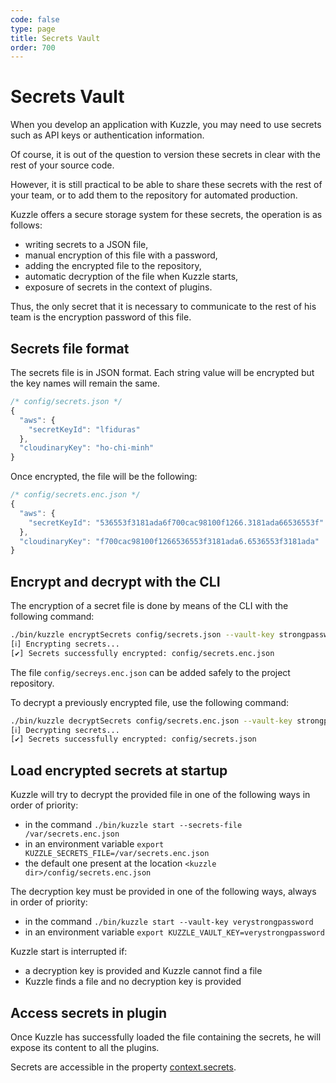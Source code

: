 ```yaml
---
code: false
type: page
title: Secrets Vault
order: 700
---
```


# Secrets Vault

When you develop an application with Kuzzle, you may need to use secrets such as API keys or authentication information.  

Of course, it is out of the question to version these secrets in clear with the rest of your source code.  

However, it is still practical to be able to share these secrets with the rest of your team, or to add them to the repository for automated production. 

Kuzzle offers a secure storage system for these secrets, the operation is as follows:
  - writing secrets to a JSON file,
  - manual encryption of this file with a password,
  - adding the encrypted file to the repository,
  - automatic decryption of the file when Kuzzle starts,
  - exposure of secrets in the context of plugins.

Thus, the only secret that it is necessary to communicate to the rest of his team is the encryption password of this file.

## Secrets file format

The secrets file is in JSON format. Each string value will be encrypted but the key names will remain the same.

```js
/* config/secrets.json */
{
  "aws": {
    "secretKeyId": "lfiduras"
  },
  "cloudinaryKey": "ho-chi-minh"
}
```

Once encrypted, the file will be the following:

```js
/* config/secrets.enc.json */
{
  "aws": {
    "secretKeyId": "536553f3181ada6f700cac98100f1266.3181ada66536553f"
  },
  "cloudinaryKey": "f700cac98100f1266536553f3181ada6.6536553f3181ada"
}
```

## Encrypt and decrypt with the CLI

The encryption of a secret file is done by means of the CLI with the following command:

```bash
./bin/kuzzle encryptSecrets config/secrets.json --vault-key strongpassword
[ℹ] Encrypting secrets...
[✔] Secrets successfully encrypted: config/secrets.enc.json
```

The file `config/secreys.enc.json` can be added safely to the project repository.

To decrypt a previously encrypted file, use the following command:

```bash
./bin/kuzzle decryptSecrets config/secrets.enc.json --vault-key strongpassword
[ℹ] Decrypting secrets...
[✔] Secrets successfully encrypted: config/secrets.json
```

## Load encrypted secrets at startup

Kuzzle will try to decrypt the provided file in one of the following ways in order of priority:
  - in the command `./bin/kuzzle start --secrets-file /var/secrets.enc.json`
  - in an environment variable `export KUZZLE_SECRETS_FILE=/var/secrets.enc.json`
  - the default one present at the location `<kuzzle dir>/config/secrets.enc.json`

The decryption key must be provided in one of the following ways, always in order of priority:
  - in the command `./bin/kuzzle start --vault-key verystrongpassword`
  - in an environment variable `export KUZZLE_VAULT_KEY=verystrongpassword`

Kuzzle start is interrupted if:
  - a decryption key is provided and Kuzzle cannot find a file
  - Kuzzle finds a file and no decryption key is provided

## Access secrets in plugin

Once Kuzzle has successfully loaded the file containing the secrets, he will expose its content to all the plugins.  

Secrets are accessible in the property [context.secrets](/core/1/plugins/plugin-context/secrets).  

